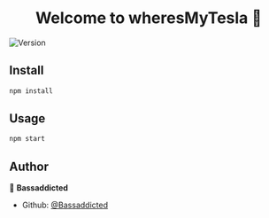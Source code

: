 <h1 align="center">Welcome to wheresMyTesla 👋</h1>
<p>
  <img alt="Version" src="https://img.shields.io/badge/version-0.0.1-blue.svg?cacheSeconds=2592000" />
</p>

## Install

```sh
npm install
```

## Usage

```sh
npm start
```

## Author

👤 **Bassaddicted**

* Github: [@Bassaddicted](https://github.com/Bassaddicted)
